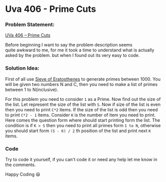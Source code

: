 # Uva 406 - Prime Cuts

### Problem Statement:
[UVa 406 – Prime Cuts](http://uva.onlinejudge.org/external/4/406.html)

Before beginning I want to say the problem description seems quite awkward to me, for me it took a time to understand what is actually asked by the problem. but when I found out its very easy to code.

### Solution Idea:
First of all use [Sieve of Eratosthenes](http://rimonmostafiz.com/posts/sieve-of-eratosthenes-memory-efficient-implementation) to generate primes between 1000. You will be given two numbers N and C, then you need to make a list of primes between 1 to N(inclusive). <br>

For this problem you need to consider `1` as a Prime. Now find out the size of the list. Let represent the size of the list with `S`. Now if size of the list is even then you need to print `C*2` items. If the size of the list is odd then you need to print `C*2 - 1` items. Consider `K` is the number of item you need to print.
Here comes the question form where should start printing form the list. The condition is if `K > S` then you need to print all primes form `1 to N`, otherwise you should start form `(S - K) / 2` th position of the list and print next `K` items.

### Code
Try to code it yourself, if you can't code it or need any help let me know in the comments.

Happy Coding :smiley:

